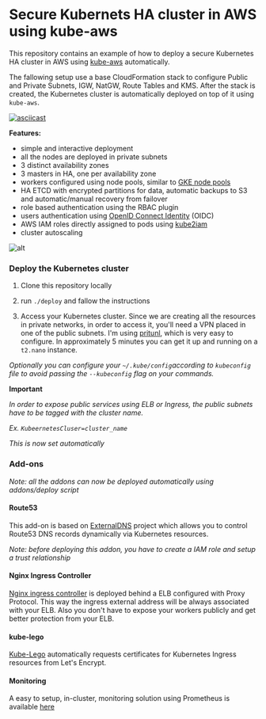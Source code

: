 # Secure Kubernets HA cluster in AWS using kube-aws

This repository contains an example of how to deploy a secure Kubernetes HA cluster in AWS using [kube-aws](https://github.com/kubernetes-incubator/kube-aws) automatically.

The fallowing setup use a base CloudFormation stack to configure Public and Private Subnets, IGW, NatGW, Route Tables and KMS. After the stack is created, the Kubernetes cluster is automatically deployed on top of it using `kube-aws`.

[![asciicast](https://asciinema.org/a/SGX439buZQs3JrT7Qf65oC1Ed.png)](https://asciinema.org/a/SGX439buZQs3JrT7Qf65oC1Ed)

**Features:**

* simple and interactive deployment
* all the nodes are deployed in private subnets
* 3 distinct availability zones
* 3 masters in HA, one per availability zone
* workers configured using node pools, similar to [GKE node pools](https://cloud.google.com/container-engine/docs/node-pools)
* HA ETCD with encrypted partitions for data, automatic backups to S3 and automatic/manual recovery from failover
* role based authentication using the RBAC plugin
* users authentication using [OpenID Connect Identity](https://kubernetes.io/docs/admin/authentication/#openid-connect-tokens) (OIDC)
* AWS IAM roles directly assigned to pods using [kube2iam](https://github.com/jtblin/kube2iam)
* cluster autoscaling

![alt](https://www.camil.org/content/images/2017/05/kube-aws-secure.png)


### Deploy the Kubernetes cluster

1. Clone this repository locally

2. run `./deploy` and fallow the instructions

3. Access your Kubernetes cluster. Since we are creating all the resources in private networks, in order to access it, you'll need a VPN placed in one of the public subnets. I'm using [pritunl](https://docs.pritunl.com/docs/installation), which is very easy to configure. In approximately 5 minutes you can get it up and running on a `t2.nano` instance.


*Optionally you can configure your `~/.kube/config`according to `kubeconfig` file to avoid passing the `--kubeconfig` flag on your commands.*

**Important**

*In order to expose public services using ELB or Ingress, the public subnets have to be tagged with the cluster name.*

*Ex. `KubeernetesCluser=cluster_name`*

*This is now set automatically*

### Add-ons


*Note: all the addons can now be deployed automatically using addons/deploy script*
#### Route53

This add-on is based on [ExternalDNS](https://github.com/kubernetes-incubator/external-dns) project which allows you to control Route53 DNS records dynamically via Kubernetes resources.

*Note: before deploying this addon, you have to create a IAM role and setup a trust relationship*

#### Nginx Ingress Controller

[Nginx ingress controller](https://github.com/kubernetes/ingress-nginx) is deployed behind a ELB configured with Proxy Protocol. This way the ingress external address will be always associated with your ELB. Also you don't have to expose your workers publicly and get better protection from your ELB.

#### kube-lego
[Kube-Lego](https://github.com/jetstack/kube-lego) automatically requests certificates for Kubernetes Ingress resources from Let's Encrypt.

#### Monitoring
A easy to setup, in-cluster, monitoring solution using Prometheus is available [here](https://github.com/camilb/prometheus-kubernetes)
